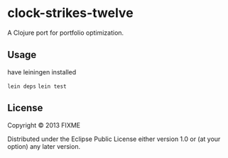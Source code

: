 # clock-strikes-twelve

A Clojure port for portfolio optimization.

## Usage

have leiningen installed

`lein deps`
`lein test`

## License

Copyright © 2013 FIXME

Distributed under the Eclipse Public License either version 1.0 or (at
your option) any later version.
